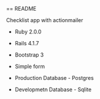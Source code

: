 == README

Checklist app with actionmailer

* Ruby 2.0.0

* Rails 4.1.7

* Bootstrap 3

* Simple form

* Production Database - Postgres

* Developmetn Database - Sqlite

